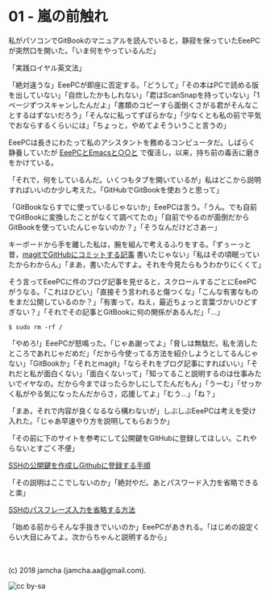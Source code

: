 

# 01 - 嵐の前触れ

私がパソコンでGitBookのマニュアルを読んでいると，静寂を保っていたEeePCが突然口を開いた。「いま何をやっているんだ」  

「実践ロイヤル英文法」  

「絶対違うな」EeePCが即座に否定する。「どうして」「その本はPCで読める版を出していない」「自炊したかもしれない」「君はScanSnapを持っていない」「1ページずつスキャンしたんだよ」「書類のコピーすら面倒くさがる君がそんなことするはずないだろう」「そんなに私ってずぼらかな」「少なくとも私の前で平気でおならするくらいには」「ちょっと，やめてよそういうこと言うの」  

EeePCは長きにわたって私のアシスタントを務めるコンピュータだ。しばらく静養していたが [EeePCとEmacsと○○と](https://jamcha-aa.gitbook.io/eeepc/) で復活し，以来，持ち前の毒舌に磨きをかけている。  

「それで，何をしているんだ。いくつもタブを開いているが」私はどこから説明すればいいのか少し考えた。「GitHubでGitBookを使おうと思って」  

「GitBookならすでに使っているじゃないか」EeePCは言う。「うん。でも自前でGitBookに変換したことがなくて調べてたの」「自前でやるのが面倒だからGitBookを使っていたんじゃないのか？」「そうなんだけどさあー」  

キーボードから手を離した私は，腕を組んで考えるふりをする。「ずぅーっと昔，[magitでGitHubにコミットする記事](https://jamcha-aa.github.io/2016/08/31/orgmagit.html) 書いたじゃない」「私はその頃眠っていたからわからん」「まあ，書いたんですよ。それを今見たらもうわかりにくくて」  

そう言ってEeePCに件のブログ記事を見せると，スクロールするごとにEeePCがうなる。「これはひどい」「直接そう言われると傷つくな」「こんな有害なものをまだ公開しているのか？」「有害って，ねえ，最近ちょっと言葉づかいひどすぎない？」「それでその記事とGitBookに何の関係があるんだ」「…」  

    $ sudo rm -rf /

「やめろ!」EeePCが怒鳴った。「じゃあ謝ってよ」「脅しは無駄だ。私を消したところであれじゃだめだ」「だから今使ってる方法を紹介しようとしてるんじゃない」「GitBookか」「それとmagit」「ならそれをブログ記事にすればいい」「それだと私が面白くない」「面白くないって」「知ってること説明するのは仕事みたいでイヤなの。だから今までほったらかしにしてたんだもん」「うーむ」「せっかく私がやる気になったんだからさ，応援してよ」「むう…」「ね？」  

「まあ，それで内容が良くなるなら構わないが」しぶしぶEeePCは考えを受け入れた。「じゃあ早速やり方を説明してもらおうか」  

「その前に下のサイトを参考にして公開鍵をGitHubに登録してほしい。これやらないとすごく不便」  

[SSHの公開鍵を作成しGithubに登録する手順](http://monsat.hatenablog.com/entry/generating-ssh-keys-for-github)  

「その説明はここでしないのか」「絶対やだ。あとパスワード入力を省略できると楽」  

[SSHのパスフレーズ入力を省略する方法](http://h2plus.biz/hiromitsu/entry/791)  

「始める前からそんな手抜きでいいのか」EeePCがあきれる。「はじめの設定くらい大目にみてよ。次からちゃんと説明するから」  

<br>  
<br>  
(c) 2018 jamcha (jamcha.aa@gmail.com).  

![cc by-sa](https://i.creativecommons.org/l/by-sa/4.0/88x31.png)  

